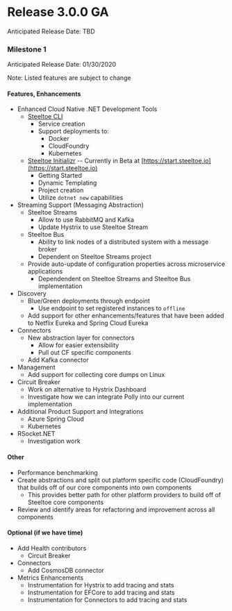 # Release 3.0.0 GA
Anticipated Release Date: TBD 

### Milestone 1
Anticipated Release Date: 01/30/2020

Note: Listed features are subject to change

#### Features, Enhancements
* Enhanced Cloud Native .NET Development Tools
  * [Steeltoe CLI](https://github.com/SteeltoeOSS/Tooling)
     * Service creation
     * Support deployments to:
         * Docker
         * CloudFoundry
         * Kubernetes
  * [Steeltoe Initializr](https://github.com/SteeltoeOSS/initializr) -- Currently in Beta at [https://start.steeltoe.io](https://start.steeltoe.io)
     * Getting Started
     * Dynamic Templating
     * Project creation
     * Utilize `dotnet new` capabilities 
* Streaming Support (Messaging Abstraction)
   * Steeltoe Streams
      * Allow to use RabbitMQ and Kafka
      * Update Hystrix to use Steeltoe Stream
   * Steeltoe Bus
      * Ability to link nodes of a distributed system with a message broker
      * Dependent on Steeltoe Streams project
   * Provide auto-update of configuration properties across microservice applications
      * Dependendent on Steeltoe Streams and Steeltoe Bus implementation
* Discovery
   * Blue/Green deployments through endpoint
      * Use endpoint to set registered instances to `offline` 
   * Add support for other enhancements/features that have been added to Netflix Eureka and Spring Cloud Eureka
* Connectors
   * New abstraction layer for connectors
       * Allow for easier extensibility
       * Pull out CF specific components
   * Add Kafka connector
* Management
   * Add support for collecting core dumps on Linux
* Circuit Breaker
   * Work on alternative to Hystrix Dashboard
   * Investigate how we can integrate Polly into our current implementation	
* Additional Product Support and Integrations
   * Azure Spring Cloud 
   * Kubernetes
* RSocket.NET
   * Investigation work

#### Other
* Performance benchmarking
* Create abstractions and split out platform specific code (CloudFoundry) that builds off of our core components into own components
   * This provides better path for other platform providers to build off of Steeltoe core components 
* Review and identify areas for refactoring and improvement across all components

#### Optional (if we have time)
* Add Health contributors
   * Circuit Breaker
* Connectors
   * Add CosmosDB connector
* Metrics Enhancements
   * Instrumentation for Hystrix to add tracing and stats
   * Instrumentation for EFCore to add tracing and stats
   * Instrumentation for Connectors to add tracing and stats
